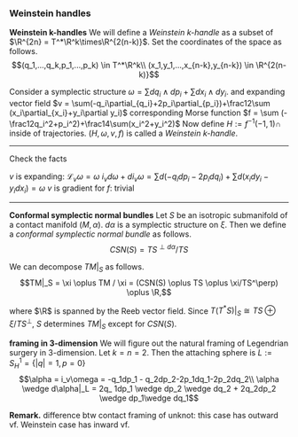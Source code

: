 ### Weinstein handles

**Weinstein k-handles**
We will define a *Weinstein k-handle* as a subset of $\R^{2n} = T^*\R^k\times\R^{2(n-k)}$. Set the coordinates of the space as follows.
$$(q_1,...,q_k,p_1,...,p_k) \in T^*\R^k\\
(x_1,y_1,...,x_{n-k},y_{n-k}) \in \R^{2(n-k)}$$

Consider a symplectic structure $\omega=\sum dq_i\wedge dp_i + \sum dx_i\wedge dy_i$.
and expanding vector field $v = \sum(-q_i\partial_{q_i}+2p_i\partial_{p_i})+\frac12\sum (x_i\partial_{x_i}+y_i\partial y_i)$
corresponding Morse function $f = \sum (-\frac12q_i^2+p_i^2)+\frac14\sum(x_i^2+y_i^2)$
Now define $H := f^{-1}(-1,1) \cap$ inside of trajectories.
$(H,\omega,v,f)$ is called a *Weinstein k-handle*.

---
Check the facts

$v$ is expanding: $\mathcal{L}_v\omega = \omega$
$i_vd\omega + di_v\omega = \sum d(-q_idp_i-2p_idq_i)+\sum d(x_idy_i-y_idx_i)=\omega$
$v$ is gradient for $f$: trivial

---

**Conformal symplectic normal bundles**
Let $S$ be an isotropic submanifold of a contact manifold $(M,\alpha)$. $d\alpha$ is a symplectic structure on $\xi$. Then we define a *conformal symplectic normal bundle* as follows.
$$CSN(S) = TS^{\perp d\alpha}/TS$$

We can decompose $TM|_S$ as follows.
$$TM|_S = \xi \oplus TM / \xi = (CSN(S) \oplus TS \oplus \xi/TS^\perp) \oplus \R,$$

where $\R$ is spanned by the Reeb vector field.
Since $T(T^*S)|_S \cong TS \oplus \xi/TS^\perp$, $S$ determines $TM|_S$ except for $CSN(S)$.

**framing in 3-dimension**
We will figure out the natural framing of Legendrian surgery in 3-dimension. Let $k=n=2$.  Then the attaching sphere is $L := S^1_H = \{|q|=1,p=0\}$  
$$\alpha = i_v\omega = -q_1dp_1 - q_2dp_2-2p_1dq_1-2p_2dq_2\\
\alpha \wedge d\alpha|_L = 2q_ 1dp_1 \wedge dp_2 \wedge dq_2 + 2q_2dp_2 \wedge dp_1\wedge dq_1$$

**Remark.** difference btw contact framing of unknot: this case has outward vf. Weinstein case has inward vf. 
<!--stackedit_data:
eyJoaXN0b3J5IjpbMzAyMjQ2MTU2LC0yMTAyNzgyMDYzLC0xNT
IwMzE3NDAsLTY2NTE5NzgxNiw3OTgzMjYwNzYsLTEyNzAxOTYy
NDcsMTk1OTYwOTU3OSw4NTgwNTU3MzUsLTE2NDQyMzQ3NDIsMz
A2OTA4NTk3LC04OTkxODY3NywxODc3NzI0NDcyLDUyMTk3NjMx
OSwyMDM2NTU5NywxMTI5NDEzNDI3LC0yMTQ0MDM4MDY0LC0xND
IwNTIxMjE2XX0=
-->